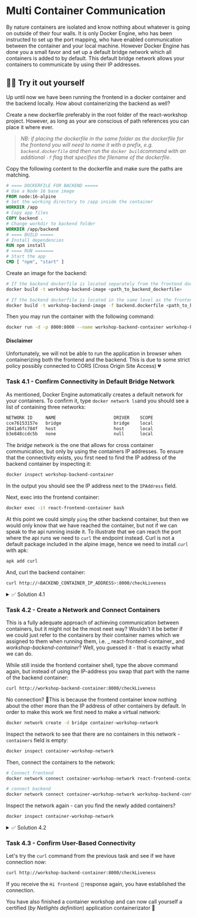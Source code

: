 # Multi Container Communication

By nature containers are isolated and know nothing about whatever is
going on outside of their four walls. It is only Docker Engine, who
has
been instructed to set up the port mapping, who have enabled
communication between the container and your local machine. However
Docker Engine has done you a small favor and set up a default
bridge network which all containers is added to by default. This
default bridge network allows your containers to communicate by using
their IP addresses.

## 🫵🏽 Try it out yourself

Up until now we have been running the frontend in a docker container
and the backend locally. How about containerizing the backend as well?

Create a new dockerfile preferably in the root folder of the
react-workshop project. However, as long as your are conscious of path
references you can place it where ever.

> _NB: if placing the dockerfile
> in the same folder as the dockerfile for the frontend you will need
to
> name it with a prefix, e.g. `backend.dockerfile` and then run
> the `docker build`command with an additional `-f` flag that
specifies
> the filename of the dockerfile_.

Copy the following content to the
dockerfile and make sure the paths are matching.

```dockerfile
# ==== DOCKERFILE FOR BACKEND =====
# Use a Node 16 base image
FROM node:16-alpine
# Set the working directory to /app inside the container
WORKDIR /app
# Copy app files
COPY backend .
# Change workdir to backend folder
WORKDIR /app/backend
# ==== BUILD =====
# Install dependencies
RUN npm install
# ==== RUN =======
# Start the app
CMD [ "npm", "start" ]
```

Create an image for the backend:

```bash
# If the backend dockerfile is located separately from the frontend dockerfile
docker build -t workshop-backend-image <path_to_backend_dockerfile>

# If the backend dockerfile is located in the same level as the frontend dockerfile
docker build -t workshop-backend-image -f backend.dockerfile <path_to_backend_dockerfile>
```

Then you may run the container with the following command:

```bash
docker run -d -p 8000:8000 --name workshop-backend-container workshop-backend-image:latest 
```

#### **Disclaimer**

Unfortunately, we will not be able to run the application in browser
when containerizing both the frontend and the backend. This is due to
some strict policy possibly connected to CORS (Cross Origin Site
Access) 💔

### Task 4.1 - Confirm Connectivity in Default Bridge Network

As mentioned, Docker Engine automatically creates a default network
for your containers. To confirm it, type `docker network ls`and you
should see a list of containing three networks:

```bash
NETWORK ID     NAME                      DRIVER    SCOPE
cce76153157e   bridge                    bridge    local
2041a6fc784f   host                      host      local
b3e848ccdc5b   none                      null      local
```

The _bridge_ network is the one that allows for cross container
communication, but only by using the containers IP addresses. To
ensure that the connectivity exists, you first need to find the IP
address of the backend container by inspecting it:

```bash
docker inspect workshop-backend-container
```

In the output you should see the IP address next to the `IPAddress`
field.

Next, exec into the frontend container:

```bash
docker exec -it react-frontend-container bash
```

At this point we could simply `ping` the other backend container, but
then we would only know that we have reached the container, but not if
we can speak to the api running inside it. To illustrate that we can
reach the port where the api runs we need to `curl` the endpoint
instead. Curl is not a default package included in the alpine image,
hence we need to install `curl` with apk:

```bash
apk add curl
```

And, curl the backend container:

```bash
curl http://<BACKEND_CONTAINER_IP_ADDRESS>:8000/checkLiveness
```

<details>
<summary>✅ Solution 4.1</summary>

Did you get a response saying `Hi frontend 👋`?

</details>

### Task 4.2 - Create a Network and Connect Containers

This is a fully adequate approach of achieving communication between
containers, but it might not be the most neet way? Wouldn't it be
better if we could just refer to the containers by their container
names which we assigned to them when running them, i.e. _
react-frontend-container_ and _workshop-backend-container_? Well, you
guessed it - that is exactly what we can do.

While still inside the frontend container shell, type the above
command again, but instead of using the IP-address you swap that part
with the name of the backend container:

```bash
curl http://workshop-backend-container:8000/checkLiveness
```

No connection? 🤔This is because the frontend container know nothing
about the other more than the IP address of other containers by
default. In order to make this work we first
need to make a virtual network:

```bash
docker network create -d bridge container-workshop-network
```

Inspect the network to see that there are no containers in this
network - `containers` field is empty:

```bash
docker inspect container-workshop-network
```

Then, connect the containers to the network:

```bash
# Connect frontend
docker network connect container-workshop-network react-frontend-container

# connect backend
docker network connect container-workshop-network workshop-backend-container
```

Inspect the network again - can you find the newly added containers?

```bash
docker inspect container-workshop-network
```

<details>
<summary>✅ Solution 4.2</summary>

When inspecting the network after connecting the containers you should
get an output similar to this:

```bash
...,
"Containers": {
            "e94c870a95368926b7324ae59e7ec16f58a367443f84c56abdfd8ba341189bf1": {
                "Name": "workshop-backend-container",
                "EndpointID": "bef8c0c026739c9ece53ceead8ae0b1a25d5b2094c6256f3995904750ae2aa9c",
                "MacAddress": "02:42:ac:14:00:03",
                "IPv4Address": "172.20.0.3/16",
                "IPv6Address": ""
            },
            "f3b030a96e0fbfcb8c57116e9243e68e3e7bcb92c94a344d65230d51c0a99c03": {
                "Name": "react-frontend-container",
                "EndpointID": "09147b9e632d8b90a35ecbdff710289d4ddd8dd30aec085b936323ce4a8bef3c",
                "MacAddress": "02:42:ac:14:00:02",
                "IPv4Address": "172.20.0.2/16",
                "IPv6Address": ""
            }
        },
        ...,
```

</details>

### Task 4.3 - Confirm User-Based Connectivity

Let's try the `curl` command from the previous task and see if we have
connection now:

```bash
curl http://workshop-backend-container:8000/checkLiveness
```

If you receive the `Hi frontend 👋` response again, you have
established
the connection.

You have also finished a container workshop and can now call yourself
a certified (_by Netlights definition_) application containerizator 🥳

